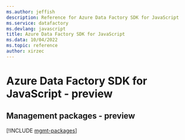 ```yaml
---
ms.author: jeffish
description: Reference for Azure Data Factory SDK for JavaScript
ms.service: datafactory
ms.devlang: javascript
title: Azure Data Factory SDK for JavaScript
ms.data: 10/04/2022
ms.topic: reference
author: xirzec
---
```

# Azure Data Factory SDK for JavaScript - preview

## Management packages - preview
[!INCLUDE [mgmt-packages](data-factory-mgmt-index.md)]